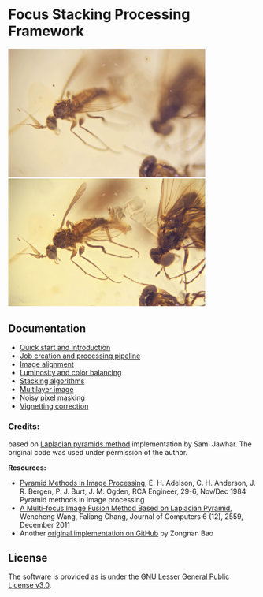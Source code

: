 # Focus Stacking Processing Framework

<img src='img/flies.gif' width="400">  <img src='img/flies_stack.jpg' width="400">

## Documentation
- [Quick start and introduction](docs/main.md)
- [Job creation and processing pipeline](docs/job.md)
- [Image alignment](docs/alignment.md)
- [Luminosity and color balancing](docs/balancing.md)
- [Stacking algorithms](docs/focus_stacking.md)
- [Multilayer image](docs/multilayer.md)
- [Noisy pixel masking](docs/noise.md)
- [Vignetting correction](docs/vignetting.md)

### Credits:

based on [Laplacian pyramids method](https://github.com/sjawhar/focus-stacking) implementation by Sami Jawhar. The original code was used under permission of the author.

**Resources:**

* [Pyramid Methods in Image Processing](https://www.researchgate.net/publication/246727904_Pyramid_Methods_in_Image_Processing), E. H. Adelson, C. H. Anderson,  J. R. Bergen, P. J. Burt, J. M. Ogden, RCA Engineer, 29-6, Nov/Dec 1984
Pyramid methods in image processing
* [A Multi-focus Image Fusion Method Based on Laplacian Pyramid](http://www.jcomputers.us/vol6/jcp0612-07.pdf), Wencheng Wang, Faliang Chang, Journal of Computers 6 (12), 2559, December 2011
* Another [original implementation on GitHub](https://github.com/bznick98/Focus_Stacking) by Zongnan Bao

## License

The software is provided as is under the [GNU Lesser General Public License v3.0](https://choosealicense.com/licenses/lgpl-3.0/).

